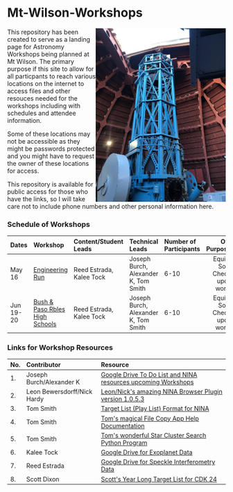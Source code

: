 # Mt-Wilson-Workshops

<img src="IMG_9222.jpeg" align="right" width=300px />

This repository has been created to serve as a landing page for Astronomy Workshops being planned at Mt Wilson.  The primary purpose if this site to allow for all particpants to reach various locations on the internet to access files and other resouces needed for the workshops including with schedules and attendee information. 

Some of these locations may not be accessible as they might be passwords protected and you might have to request the owner of these locations for access.

This repository is available for public access for those who have the links, so I will take care not to include phone numbers and other personal information here.

### Schedule of Workshops

Dates|Workshop|Content/Student Leads|Technical Leads|Number of Participants|Overall Purpose/Agenda
:---|:---|:---|:---|:---|:---:
May 16|[Engineering Run](engineering)|Reed Estrada, Kalee Tock|Joseph Burch, Alexander K, Tom Smith|6-10|Equipment & Software Checkout for upcoming workshops
Jun 19-20|[Bush & Paso Rbles High Schools](bushpaso)|Reed Estrada, Kalee Tock|Joseph Burch, Alexander K, Tom Smith|6-10|Equipment & Software Checkout for upcoming workshops


### Links for Workshop Resources

No.|Contributor|Resource
:---|:---|:---
|1. |Joseph Burch/Alexander K|[Google Drive To Do List and NINA resources upcoming Workshops](https://drive.google.com/drive/folders/1N_8PJXVt-bxaEPOeWJJln_dxDEbLngll?usp=sharing)
|2. |Leon Bewersdorff/Nick Hardy|[Leon/Nick's amazing NINA Browser Plugin version 1.0.5.3](https://drive.google.com/file/d/1DDfk6JIjIr8YannYIvoKHSm5wiio0v6d/view)
|3. |Tom Smith|[Target List (Play List) Format for NINA](target_list_format.pdf)
|4. |Tom Smith|[Tom's magical File Copy App Help Documentation](FileCopyHelp.pdf)
|5. |Tom Smith|[Tom's wonderful Star Cluster Search Python Program]()
|6. |Kalee Tock|[Google Drive for Exoplanet Data](https://drive.google.com/drive/folders/1bUdg7aniibfqsm30sNgyn3zKK5qs4tq0)
|7. |Reed Estrada|[Google Drive for Speckle Interferometry Data](https://docs.google.com/document/u/0/d/1dFaNgAwE7uvuMEgTnrJmzSu0gu5Twrwv8XwlbSihxEw/edit)
|8. |Scott Dixon|[Scott's Year Long Target List for CDK 24](year_long_target_list.csv)
